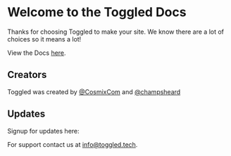 # Welcome to the Toggled Docs

Thanks for choosing Toggled to make your site. We know there are a lot of choices so it means a lot!


View the Docs [here](./Development).

## Creators

Toggled was created by <a href="//github.com/@cosmixcom">@CosmixCom</a> and <a href="//github.com/@champsheard">@champsheard</a>

## Updates

Signup for updates here:

<toggledEmail data-name="docsForm"></toggledEmail>

<googleAnalytics data-tag="G-XJV1Z34Z2K"></googleAnalytics>

For support contact us at <a href="mailto:info@toggled.tech">info@toggled.tech</a>.
